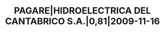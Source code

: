 ---
layout: asset
title: PAGARE|HIDROELECTRICA DEL CANTABRICO S.A.|0,81|2009-11-16
isin: ES05060252O5
---